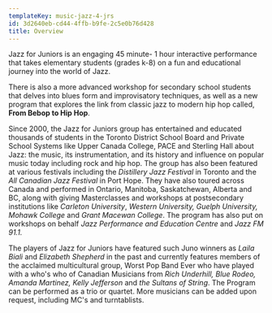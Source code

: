 ```yaml
---
templateKey: music-jazz-4-jrs
id: 3d2640eb-cd44-4ffb-b9fe-2c5e0b76d428
title: Overview
---
```

Jazz for Juniors is an engaging 45 minute- 1 hour interactive performance that takes elementary students (grades k-8) on a fun and educational journey into the world of Jazz.

There is also a more advanced workshop for secondary school students that delves into blues form and improvisatory techniques, as well as a new program that explores the link from classic jazz to modern hip hop called, **From Bebop to Hip Hop**.

Since 2000, the Jazz for Juniors group has entertained and educated thousands of students in the Toronto District School Board and Private School Systems like Upper Canada College, PACE and Sterling Hall about Jazz: the music, its instrumentation, and its history and influence on popular music today including rock and hip hop. The group has also been featured at various festivals including the *Distillery Jazz Festival* in Toronto and the *All Canadian Jazz Festival* in Port Hope. They have also toured across Canada and performed in Ontario, Manitoba, Saskatchewan, Alberta and BC, along with giving Masterclasses and workshops at postsecondary institutions like *Carleton University*, *Western University, Guelph University, Mohawk College* and *Grant Macewan College*. The program has also put on workshops on behalf *Jazz Performance and Education Centre* and *Jazz FM 91.1.*

The players of Jazz for Juniors have featured such Juno winners as *Laila Biali* and *Elizabeth Shepherd* in the past and currently features members of the acclaimed multicultural group, Worst Pop Band Ever who have played with a who's who of Canadian Musicians from *Rich Underhill,*  *Blue Rodeo, Amanda Martinez, Kelly Jefferson* and *the Sultans of String*. The Program can be performed as a trio or quartet. More musicians can be added upon request, including MC's and turntablists.
